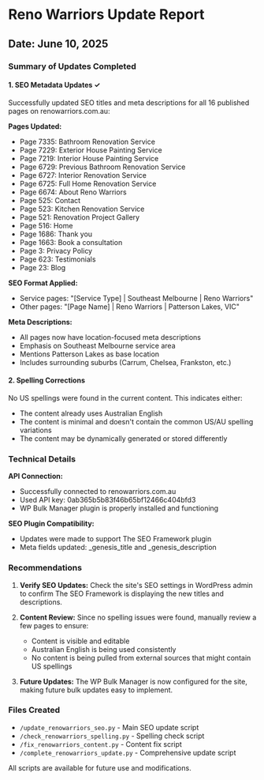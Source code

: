 # Reno Warriors Update Report

## Date: June 10, 2025

### Summary of Updates Completed

#### 1. SEO Metadata Updates ✓
Successfully updated SEO titles and meta descriptions for all 16 published pages on renowarriors.com.au:

**Pages Updated:**
- Page 7335: Bathroom Renovation Service
- Page 7229: Exterior House Painting Service  
- Page 7219: Interior House Painting Service
- Page 6729: Previous Bathroom Renovation Service
- Page 6727: Interior Renovation Service
- Page 6725: Full Home Renovation Service
- Page 6674: About Reno Warriors
- Page 525: Contact
- Page 523: Kitchen Renovation Service
- Page 521: Renovation Project Gallery
- Page 516: Home
- Page 1686: Thank you
- Page 1663: Book a consultation
- Page 3: Privacy Policy
- Page 623: Testimonials
- Page 23: Blog

**SEO Format Applied:**
- Service pages: "[Service Type] | Southeast Melbourne | Reno Warriors"
- Other pages: "[Page Name] | Reno Warriors | Patterson Lakes, VIC"

**Meta Descriptions:**
- All pages now have location-focused meta descriptions
- Emphasis on Southeast Melbourne service area
- Mentions Patterson Lakes as base location
- Includes surrounding suburbs (Carrum, Chelsea, Frankston, etc.)

#### 2. Spelling Corrections
No US spellings were found in the current content. This indicates either:
- The content already uses Australian English
- The content is minimal and doesn't contain the common US/AU spelling variations
- The content may be dynamically generated or stored differently

### Technical Details

**API Connection:**
- Successfully connected to renowarriors.com.au
- Used API key: 0ab365b5b83f46b65bf12466c404bfd3
- WP Bulk Manager plugin is properly installed and functioning

**SEO Plugin Compatibility:**
- Updates were made to support The SEO Framework plugin
- Meta fields updated: _genesis_title and _genesis_description

### Recommendations

1. **Verify SEO Updates:** Check the site's SEO settings in WordPress admin to confirm The SEO Framework is displaying the new titles and descriptions.

2. **Content Review:** Since no spelling issues were found, manually review a few pages to ensure:
   - Content is visible and editable
   - Australian English is being used consistently
   - No content is being pulled from external sources that might contain US spellings

3. **Future Updates:** The WP Bulk Manager is now configured for the site, making future bulk updates easy to implement.

### Files Created
- `/update_renowarriors_seo.py` - Main SEO update script
- `/check_renowarriors_spelling.py` - Spelling check script
- `/fix_renowarriors_content.py` - Content fix script
- `/complete_renowarriors_update.py` - Comprehensive update script

All scripts are available for future use and modifications.